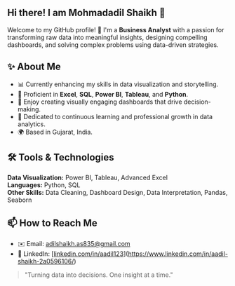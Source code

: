 ## Hi there! I am Mohmadadil Shaikh 👋

Welcome to my GitHub profile! 🚀 I'm a **Business Analyst** with a passion for transforming raw data into meaningful insights, designing compelling dashboards, and solving complex problems using data-driven strategies.

## ✨ About Me

- 📊 Currently enhancing my skills in data visualization and storytelling.
- 🧠 Proficient in **Excel**, **SQL**, **Power BI**, **Tableau**, and **Python**.
- 🎨 Enjoy creating visually engaging dashboards that drive decision-making.
- 🎯 Dedicated to continuous learning and professional growth in data analytics.
- 🌍 Based in Gujarat, India.

## 🛠 Tools & Technologies

**Data Visualization:** Power BI, Tableau, Advanced Excel  
**Languages:** Python, SQL  
**Other Skills:** Data Cleaning, Dashboard Design, Data Interpretation, Pandas, Seaborn  

## 📫 How to Reach Me

- ✉️ Email: adilshaikh.as835@gmail.com  
- 💼 LinkedIn: [[linkedin.com/in/aadil123](https://linkedin.com/in/aadil123)](https://www.linkedin.com/in/aadil-shaikh-2a0596106/)


> "Turning data into decisions. One insight at a time."
